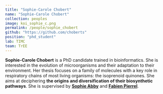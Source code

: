 ```yaml
---
title: "Sophie-Carole Chobert"
name: "Sophie-Carole Chobert"
collection: peoples
image: koi_sophie_c.png
permalink: /people/sophie_chobert
github: "https://github.com/choberts"
position: "phd_student"
lab: TIMC
team: TrEE
---
```



**Sophie-Carole Chobert** is a PhD candidate trained in bioinformatics. She is interested in the evolution of microorganisms and their adaptation to their environment. Her thesis focuses on a family of molecules with a key role in respiratory chains of most living organisms: the isoprenoid quinones. She aims at deciphering **the origins and diversification of their biosynthetic pathways**. She is supervised by **[Sophie Abby](https://www.timc.fr/en/sophie-abby)** and **[Fabien Pierrel](https://www.timc.fr/en/fabien-pierrel)**.
